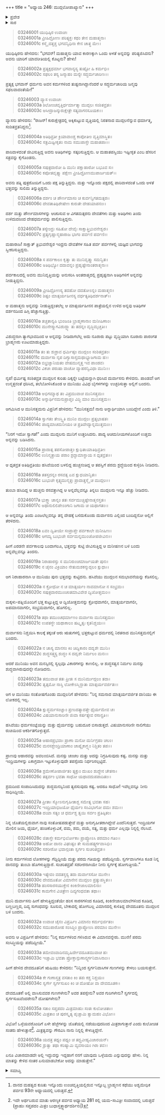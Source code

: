 +++
title = "ಅಧ್ಯಾಯ 246: ಮುದ್ಗಲೋಪಾಖ್ಯಾನಃ"
+++

<details><summary>ಪ್ರವೇಶ</summary>


।।   ಓಂ ಓಂ ನಮೋ ನಾರಾಯಣಾಯ।।   ಶ್ರೀ ವೇದವ್ಯಾಸಾಯ ನಮಃ ।।

ಶ್ರೀ ಕೃಷ್ಣದ್ವೈಪಾಯನ ವೇದವ್ಯಾಸ ವಿರಚಿತ  

**ಶ್ರೀ ಮಹಾಭಾರತ**

**ಆರಣ್ಯಕ ಪರ್ವ**

**ವ್ರೀಹಿದ್ರೌಣಿಕಮಾಖ್ಯಾನ ಪರ್ವ**

**ಅಧ್ಯಾಯ 246**

</details>


<details><summary>ಸಾರ</summary>

ಅಕ್ಕಿಕುಟ್ಟುವ ವೃತ್ತಿಯಲ್ಲಿ ನಿರತನಾದ ಮುದ್ಗಲನು ಒಂದು ಪಕ್ಷ ತಿನ್ನುತ್ತಿದ್ದು ಇನ್ನೊಂದು ಪಕ್ಷದಲ್ಲಿ ಪಾರಿವಾಳದಂತೆ ಒಂದು ಅಳತೆ ಭತ್ತವನ್ನು ಸುಲಿದು ತಿನ್ನುವ ಇಷ್ಟೀಕೃತ ಎಂಬ ವ್ರತವನ್ನು ಪರಿವಾರದೊಂದಿಗೆ ನಡೆಸುತ್ತಿದ್ದುದು (1-5). ಅವನು ಅನ್ನವನ್ನು ನೀಡುತ್ತಿದ್ದಂತಲೆಲ್ಲ ಪಾತ್ರೆಯಲ್ಲಿನ ಉಳಿದ ಅನ್ನವು ಅತಿಥಿಗಳ ದರ್ಶನದಿಂದ ಹಿಗ್ಗಿ ಹೆಚ್ಚಾಗುತ್ತಿದ್ದುದು (6-10). ಅವನನ್ನು ಪರೀಕ್ಷಿಸಲು ದುರ್ವಾಸನು ಆರು ಋತುಗಳು ಪಕ್ಷ-ಪಕ್ಷದಲ್ಲಿಯೂ ಬಂದು ಮುದ್ಗಲನು ಸುಲಿದ ಭತ್ತದ ಅನ್ನವನ್ನು ಪೂರ್ಣ ತಿಂದುಹೋದುದು (11-21). ಮುದ್ಗಲನ ಮನಸ್ಸಿನಲ್ಲಿ ಸ್ವಲ್ಪವೂ ವಿಕಾರಗಳನ್ನು ಕಾಣದೇ ಅವನ ನಿರ್ಮಲ ಮನಸ್ಸು ಶುದ್ಧವಾಗಿರುವುದನ್ನೇ ನೋಡಿ ದುರ್ವಾಸನು ನೀನು ಸಶರೀರನಾಗಿಯೇ ಸ್ವರ್ಗಕ್ಕೆ ಹೋಗುತ್ತೀಯೆ ಎನ್ನುವುದು (22-29). ಅವನನ್ನು ಕರೆದುಕೊಂಡು ಹೋಗಲು ದೇವದೂತನು ಬರಲು ಸ್ವರ್ಗದ ವಿಶೇಷತೆಯೇನೆಂದು ಮುದ್ಗಲನು ಅವನಲ್ಲಿ ಪಶ್ನಿಸುವುದು (30-36).


</details>


> 03246001 ಯುಧಿಷ್ಠಿರ ಉವಾಚ।  
03246001a ವ್ರೀಹಿದ್ರೋಣಃ ಪರಿತ್ಯಕ್ತಃ ಕಥಂ ತೇನ ಮಹಾತ್ಮನಾ।  
03246001c ಕಸ್ಮೈ ದತ್ತಶ್ಚ ಭಗವನ್ವಿಧಿನಾ ಕೇನ ಚಾತ್ಥ ಮೇ।।

ಯುಧಿಷ್ಠಿರನು ಹೇಳಿದನು: “ಭಗವನ್! ಮಹಾತ್ಮನು ಯಾವ ಕಾರಣಕ್ಕಾಗಿ ಒಂದು ಅಳತೆ ಅನ್ನವನ್ನು ಪರಿತ್ಯಜಿಸಿದನು? ಅವನು ಯಾರಿಗೆ ಯಾವರೀತಿಯಲ್ಲಿ ಕೊಟ್ಟನು? ಹೇಳು!

> 03246002a ಪ್ರತ್ಯಕ್ಷಧರ್ಮಾ ಭಗವಾನ್ಯಸ್ಯ ತುಷ್ಟೋ ಹಿ ಕರ್ಮಭಿಃ।  
03246002c ಸಫಲಂ ತಸ್ಯ ಜನ್ಮಾಹಂ ಮನ್ಯೇ ಸದ್ಧರ್ಮಚಾರಿಣಃ।।

ಪ್ರತ್ಯಕ್ಷ ಭಗವಾನ್ ಧರ್ಮನು ಅವನ ಕರ್ಮಗಳಿಂದ ತುಷ್ಟನಾಗಿದ್ದಾನೆಂದರೆ ಆ ಸದ್ಧರ್ಮಚಾರಿಯ ಜನ್ಮವು ಸಫಲವಾದಂತೆಯೇ!”

> 03246003 ವ್ಯಾಸ ಉವಾಚ।  
03246003a ಶಿಲೋಂಚವೃತ್ತಿರ್ಧರ್ಮಾತ್ಮಾ ಮುದ್ಗಲಃ ಸಂಶಿತವ್ರತಃ।   
03246003c ಆಸೀದ್ರಾಜನ್ಕುರುಕ್ಷೇತ್ರೇ ಸತ್ಯವಾಗನಸೂಯಕಃ।।

ವ್ಯಾಸನು ಹೇಳಿದನು: “ರಾಜನ್! ಕುರುಕ್ಷೇತ್ರದಲ್ಲಿ ಅಕ್ಕಿಕುಟ್ಟುವ ವೃತ್ತಿಯಲ್ಲಿ ನಿರತನಾದ ಮುದ್ಗಲನೆನ್ನುವ ಧರ್ಮಾತ್ಮ, ಸಂಶಿತವ್ರತನಿದ್ದನು[^1].

> 03246004a ಅತಿಥಿವ್ರತೀ ಕ್ರಿಯಾವಾಂಶ್ಚ ಕಾಪೋತೀಂ ವೃತ್ತಿಮಾಸ್ಥಿತಃ।  
03246004c ಸತ್ರಮಿಷ್ಟೀಕೃತಂ ನಾಮ ಸಮುಪಾಸ್ತೇ ಮಹಾತಪಾಃ।।

ಪಾರಿವಾಳದಂತೆ ಜೀವಿಸುತ್ತಿದ್ದ ಅವನು ಅತಿಥಿಗಳನ್ನು ಸತ್ಕರಿಸುತ್ತಿದ್ದನು. ಆ ಮಹಾತಪಸ್ವಿಯು ಇಷ್ಟೀಕೃತ ಎಂಬ ಹೆಸರಿನ ಸತ್ರವನ್ನು ಕೈಗೊಂಡನು.

> 03246005a ಸಪುತ್ರದಾರೋ ಹಿ ಮುನಿಃ ಪಕ್ಷಾಹಾರೋ ಬಭೂವ ಸಃ।  
03246005c ಕಪೋತವೃತ್ತ್ಯಾ ಪಕ್ಷೇಣ ವ್ರೀಹಿದ್ರೋಣಮುಪಾರ್ಜಯತ್।।

ಅವನು ಪತ್ನಿ ಪುತ್ರರೊಂದಿಗೆ ಒಂದು ಪಕ್ಷ ತಿನ್ನುತ್ತಿದ್ದನು. ಮತ್ತು ಇನ್ನೊಂದು ಪಕ್ಷದಲ್ಲಿ ಪಾರಿವಾಳದಂತೆ ಒಂದು ಅಳತೆ ಭತ್ತವನ್ನು ಸುಲಿದು ತಿನ್ನುತ್ತಿದ್ದನು.

> 03246006a ದರ್ಶಂ ಚ ಪೌರ್ಣಮಾಸಂ ಚ ಕುರ್ವನ್ವಿಗತಮತ್ಸರಃ।   
03246006c ದೇವತಾತಿಥಿಶೇಷೇಣ ಕುರುತೇ ದೇಹಯಾಪನಂ।।

ದರ್ಶ ಮತ್ತು ಪೌರ್ಣಮಾಸಗಳನ್ನು ಆಚರಿಸುವ ಆ ವಿಗತಮತ್ಸರನು ದೇವತೆಗಳು ಮತ್ತು ಅತಿಥಿಗಳು ತಿಂದು ಉಳಿದುದರಿಂದ ದೇಹಧರ್ಮವನ್ನು ಪಾಲಿಸುತ್ತಿದ್ದನು.

> 03246007a ತಸ್ಯೇಂದ್ರಃ ಸಹಿತೋ ದೇವೈಃ ಸಾಕ್ಷಾತ್ತ್ರಿಭುವನೇಶ್ವರಃ।  
03246007c ಪ್ರತ್ಯಗೃಹ್ಣಾನ್ಮಹಾರಾಜ ಭಾಗಂ ಪರ್ವಣಿ ಪರ್ವಣಿ।।

ಮಹಾರಾಜ! ಸಾಕ್ಷಾತ್ ತ್ರಿಭುವನೇಶ್ವರ ಇಂದ್ರನು ದೇವತೆಗಳ ಸಹಿತ ಪರ್ವ ಪರ್ವಗಳಲ್ಲಿ ಯಜ್ಞದ ಭಾಗವನ್ನು ಸ್ವೀಕರಿಸುತ್ತಿದ್ದನು.

> 03246008a ಸ ಪರ್ವಕಾಲಂ ಕೃತ್ವಾ ತು ಮುನಿವೃತ್ತ್ಯಾ ಸಮನ್ವಿತಃ।  
03246008c ಅತಿಥಿಭ್ಯೋ ದದಾವನ್ನಂ ಪ್ರಹೃಷ್ಟೇನಾಂತರಾತ್ಮನಾ।।

ಪರ್ವಕಾಲದಲ್ಲಿ ಅವನು ಮುನಿವೃತ್ತಿಯನ್ನು ಅನುಸರಿಸಿ ಅಂತರಾತ್ಮದಲ್ಲಿ ಪ್ರಹೃಷ್ಟನಾಗಿ ಅತಿಥಿಗಳಿಗೆ ಅನ್ನವನ್ನು ನೀಡುತ್ತಿದ್ದನು.

> 03246009a ವ್ರೀಹಿದ್ರೋಣಸ್ಯ ತದಹೋ ದದತೋಽನ್ನಂ ಮಹಾತ್ಮನಃ।   
03246009c ಶಿಷ್ಟಂ ಮಾತ್ಸರ್ಯಹೀನಸ್ಯ ವರ್ಧತ್ಯತಿಥಿದರ್ಶನಾತ್।।

ಆ ಮಹಾತ್ಮನು ಅನ್ನವನ್ನು ನೀಡುತ್ತಿದ್ದಂತಲೆಲ್ಲ ಆ ಮಾತ್ಸರ್ಯಹೀನನ ಪಾತ್ರೆಯಲ್ಲಿನ ಉಳಿದ ಅನ್ನವು ಅತಿಥಿಗಳ ದರ್ಶನದಿಂದ ಹಿಗ್ಗಿ ಹೆಚ್ಚಾಗುತ್ತಿತ್ತು.

> 03246010a ತಚ್ಚತಾನ್ಯಪಿ ಭುಂಜಂತಿ ಬ್ರಾಹ್ಮಣಾನಾಂ ಮನೀಷಿಣಾಂ।  
03246010c ಮುನೇಸ್ತ್ಯಾಗವಿಶುದ್ಧ್ಯಾ ತು ತದನ್ನಂ ವೃದ್ಧಿಮೃಚ್ಚತಿ।।

ವಿಶುದ್ಧನಾಗಿ ತ್ಯಾಗಭಾವದಿಂದ ಆ ಅನ್ನವನ್ನು ನೀಡಿದಾಗಲೆಲ್ಲ ಅದು ನೂರಾರು ಪಟ್ಟು ವೃದ್ಧಿಯಾಗಿ ನೂರಾರು ಪಾರಂಗತ ಬ್ರಾಹ್ಮಣರು ಊಟಮಾಡುತ್ತಿದ್ದರು.

> 03246011a ತಂ ತು ಶುಶ್ರಾವ ಧರ್ಮಿಷ್ಠಂ ಮುದ್ಗಲಂ ಸಂಶಿತವ್ರತಂ।  
03246011c ದುರ್ವಾಸಾ ನೃಪ ದಿಗ್ವಾಸಾಸ್ತಮಥಾಭ್ಯಾಜಗಾಮ ಹ।।  
03246012a ಬಿಭ್ರಚ್ಚಾನಿಯತಂ ವೇಷಮುನ್ಮತ್ತ ಇವ ಪಾಂಡವ।   
03246012c ವಿಕಚಃ ಪರುಷಾ ವಾಚೋ ವ್ಯಾಹರನ್ವಿವಿಧಾ ಮುನಿಃ।।

ನೃಪ! ಧರ್ಮಿಷ್ಟ ಸಂಶಿತವ್ರತ ಮುದ್ಗಲನ ಕುರಿತು ದಿಕ್ಕನ್ನೇ ಬಟ್ಟೆಯನ್ನಾಗಿ ಧರಿಸಿದ ದುರ್ವಾಸನು ಕೇಳಿದನು. ಪಾಂಡವ! ಆಗ ಉನ್ಮತ್ತನಂತೆ ಧರಿಸಿದ, ತಲೆಬೋಳಿಸಿಕೊಂಡ ಆ ಮುನಿಯು ವಿವಿಧ ಬೈಗಳಗಳನ್ನು ಉಚ್ಛರಿಸುತ್ತಾ ಅಲ್ಲಿಗೆ ಬಂದನು.

> 03246013a ಅಭಿಗಮ್ಯಾಥ ತಂ ವಿಪ್ರಮುವಾಚ ಮುನಿಸತ್ತಮಃ।  
03246013c ಅನ್ನಾರ್ಥಿನಮನುಪ್ರಾಪ್ತಂ ವಿದ್ಧಿ ಮಾಂ ಮುನಿಸತ್ತಮ।।

ಆಗಮಿಸಿದ ಆ ಮುನಿಸತ್ತಮನು ವಿಪ್ರನಿಗೆ ಹೇಳಿದನು: “ಮುನಿಸತ್ತಮ! ನಾನು ಅನ್ನಾರ್ಥಿಯಾಗಿ ಬಂದಿದ್ದೇನೆ ಎಂದು ತಿಳಿ.”

> 03246014a ಸ್ವಾಗತಂ ತೇಽಸ್ತ್ವಿತಿ ಮುನಿಂ ಮುದ್ಗಲಃ ಪ್ರತ್ಯಭಾಷತ।  
03246014c ಪಾದ್ಯಮಾಚಮನೀಯಂ ಚ ಪ್ರತಿವೇದ್ಯಾನ್ನಮುತ್ತಮಂ।।

“ನಿನಗೆ ಇದೋ ಸ್ವಾಗತ!” ಎಂದು ಮುದ್ಗಲನು ಮುನಿಗೆ ಉತ್ತರಿಸಿದನು. ಪಾದ್ಯ ಆಚಮನೀಯಗಳೊಂದಿಗೆ ಉತ್ತಮ ಅನ್ನವನ್ನು ಬಡಿಸಿದನು.

> 03246015a ಪ್ರಾದಾತ್ಸ ತಪಸೋಪಾತ್ತಂ ಕ್ಷುಧಿತಾಯಾತಿಥಿವ್ರತೀ।   
03246015c ಉನಿನ್ಮತ್ತಾಯ ಪರಾಂ ಶ್ರದ್ಧಾಮಾಸ್ಥಾಯ ಸ ಧೃತವ್ರತಃ।।

ಆ ಧೃತವ್ರತ ಅತಿಥಿವ್ರತಿಯು ಹಸಿವೆಯಿಂದ ಬಳಲಿದ್ದ ಹುಚ್ಚನಂತಿದ್ದ ಆ ತಪಸ್ವಿಗೆ ಪರಮ ಶ್ರದ್ಧೆಯಿಂದ ಕುಳ್ಳಿರಿಸಿ ನೀಡಿದನು.

> 03246016a ತತಸ್ತದನ್ನಂ ರಸವತ್ಸ ಏವ ಕ್ಷುಧಯಾನ್ವಿತಃ।  
03246016c ಬುಭುಜೇ ಕೃತ್ಸ್ನಮುನ್ಮತ್ತಃ ಪ್ರಾದಾತ್ತಸ್ಮೈ ಚ ಮುದ್ಗಲಃ।।

ತುಂಬಾ ಹಸಿದಿದ್ದ ಆ ಹುಚ್ಚನು ರಸವತ್ತಾಗಿದ್ದ ಆ ಅನ್ನವೆಲ್ಲವನ್ನೂ ತಿನ್ನಲು ಮುದ್ಗಲನು ಇನ್ನೂ ಹೆಚ್ಚು ನೀಡಿದನು.

> 03246017a ಭುಕ್ತ್ವಾ ಚಾನ್ನಂ ತತಃ ಸರ್ವಮುಚ್ಚಿಷ್ಟೇನಾತ್ಮನಸ್ತತಃ।  
03246017c ಅಥಾನುಲಿಲಿಪೇಽಂಗಾನಿ ಜಗಾಮ ಚ ಯಥಾಗತಂ।।

ಆ ಅನ್ನವನ್ನೂ ತಿಂದು ಎಂಜಲೆಲ್ಲವನ್ನೂ ತನ್ನ ದೇಹಕ್ಕೆ ಬಳಿದುಕೊಂಡು ದುರ್ವಾಸನು ಎಲ್ಲಿಂದ ಬಂದಿದ್ದನೋ ಅಲ್ಲಿಗೆ ತೆರಳಿದನು.

> 03246018a ಏವಂ ದ್ವಿತೀಯೇ ಸಂಪ್ರಾಪ್ತೇ ಪರ್ವಕಾಲೇ ಮನೀಷಿಣಃ।  
03246018c ಆಗಮ್ಯ ಬುಭುಜೇ ಸರ್ವಮನ್ನಮುಂಚೋಪಜೀವಿನಃ।।

ಹೀಗೆ ಎರಡನೇ ಪರ್ವಕಾಲವು ಬಂದಾಗಲೂ, ಭತ್ತವನ್ನು ಕುಟ್ಟಿ ಜೀವಿಸುತ್ತಿದ್ದ ಆ ಮನೀಷಣನ ಬಳಿ ಬಂದು ಅನ್ನವೆಲ್ಲವನ್ನೂ ತಿಂದನು.

> 03246019a ನಿರಾಹಾರಸ್ತು ಸ ಮುನಿರುಂಚಮಾರ್ಜಯತೇ ಪುನಃ।  
03246019c ನ ಚೈನಂ ವಿಕ್ರಿಯಾಂ ನೇತುಮಶಕನ್ಮುದ್ಗಲಂ ಕ್ಷುಧಾ।।

ಆಗ ನಿರಾಹಾರನಾಗಿ ಆ ಮುನಿಯು ಪುನಃ ಭತ್ತವನ್ನು ಕುಟ್ಟಿದನು. ಹಸಿವೆಯು ಮುದ್ಗಲನ ಸಮಭಾವನೆಯನ್ನು ಕೆಡಿಸಲಿಲ್ಲ.

> 03246020a ನ ಕ್ರೋಧೋ ನ ಚ ಮಾತ್ಸರ್ಯಂ ನಾವಮಾನೋ ನ ಸಂಭ್ರಮಃ।  
03246020c ಸಪುತ್ರದಾರಮುಂಚಂತಮಾವಿವೇಶ ದ್ವಿಜೋತ್ತಮಂ।।

ಮಕ್ಕಳು-ಪತ್ನಿಯೊಂದಿಗೆ ಭತ್ತ ಕುಟ್ಟುತ್ತಿದ್ದ ಆ ದ್ವಿಜೋತ್ತಮನನ್ನು ಕ್ರೋಧವಾಗಲೀ, ಮಾತ್ಸರ್ಯವಾಗಲೀ, ಅಪಮಾನವಾಗಲೀ, ಸಂಭ್ರಮವಾಗಲೀ, ಹೊಗಲಿಲ್ಲ.

> 03246021a ತಥಾ ತಮುಂಚಧರ್ಮಾಣಂ ದುರ್ವಾಸಾ ಮುನಿಸತ್ತಮಂ।  
03246021c ಉಪತಸ್ಥೇ ಯಥಾಕಾಲಂ ಷಟ್ಕೃತ್ವಃ ಕೃತನಿಶ್ಚಯಃ।।

ದುರ್ವಾಸನು ನಿಶ್ಚಯಿಸಿ ಕಾಲಕ್ಕೆ ತಕ್ಕಂತೆ ಆರು ಋತುಗಳಲ್ಲಿ ಭತ್ತಕುಟ್ಟುವ ಧರ್ಮದಲ್ಲಿ ನಿರತನಾದ ಮುನಿಸತ್ತಮನಲ್ಲಿಗೆ ಬಂದನು.

> 03246022a ನ ಚಾಸ್ಯ ಮಾನಸಂ ಕಿಂ ಚಿದ್ವಿಕಾರಂ ದದೃಶೇ ಮುನಿಃ।  
03246022c ಶುದ್ಧಸತ್ತ್ವಸ್ಯ ಶುದ್ಧಂ ಸ ದದೃಶೇ ನಿರ್ಮಲಂ ಮನಃ।।

ಆದರೆ ಮುನಿಯು ಅವನ ಮನಸ್ಸಿನಲ್ಲಿ ಸ್ವಲ್ಪವೂ ವಿಕಾರಗಳನ್ನು ಕಾಣಲಿಲ್ಲ. ಆ ಶುದ್ಧಸತ್ವನ ನಿರ್ಮಲ ಮನಸ್ಸು ಶುದ್ಧವಾಗಿರುವುದನ್ನೇ ನೋಡಿದನು.

> 03246023a ತಮುವಾಚ ತತಃ ಪ್ರೀತಃ ಸ ಮುನಿರ್ಮುದ್ಗಲಂ ತದಾ।  
03246023c ತ್ವತ್ಸಮೋ ನಾಸ್ತಿ ಲೋಕೇಽಸ್ಮಿನ್ದಾತಾ ಮಾತ್ಸರ್ಯವರ್ಜಿತಃ।।

ಆಗ ಆ ಮುನಿಯು ಸಂತೋಷಗೊಂಡು ಮುದ್ಗಲನಿಗೆ ಹೇಳಿದನು: “ನಿನ್ನ ಸಮನಾದ ಮಾತ್ಸರ್ಯವರ್ಜಿತ ದಾನಿಯು ಈ ಲೋಕದಲ್ಲಿ ಇಲ್ಲ.

> 03246024a ಕ್ಷುದ್ಧರ್ಮಸಂಜ್ಞಾಂ ಪ್ರಣುದತ್ಯಾದತ್ತೇ ಧೈರ್ಯಮೇವ ಚ।  
03246024c ವಿಷಯಾನುಸಾರಿಣೀ ಜಿಃವಾ ಕರ್ಷತ್ಯೇವ ರಸಾನ್ಪ್ರತಿ।।

ಹಸಿವೆಯು ಧರ್ಮಸಂಜ್ಞೆಯನ್ನು ಮತ್ತು ಧೈರ್ಯವನ್ನು ಬಹುದೂರ ಬಿಸಾಡುತ್ತದೆ. ವಿಷಯಾನುಸರಿಣೀ ನಾಲಿಗೆಯು ರುಚಿಯಿಂದ ಆಕರ್ಶಿತಗೊಳ್ಳುತ್ತದೆ.

> 03246025a ಆಹಾರಪ್ರಭವಾಃ ಪ್ರಾಣಾ ಮನೋ ದುರ್ನಿಗ್ರಹಂ ಚಲಂ।  
03246025c ಮನಸಶ್ಚೇಂದ್ರಿಯಾಣಾಂ ಚಾಪ್ಯೈಕಾಗ್ರ್ಯಂ ನಿಶ್ಚಿತಂ ತಪಃ।।

ಪ್ರಾಣವು ಆಹಾರವನ್ನು ಅವಲಂಬಿಸಿದೆ. ಮನಸ್ಸು ಚಂಚಲ ಮತ್ತು ಅದನ್ನು ನಿಗ್ರಹಿಸುವುದು ಕಷ್ಟ. ಮನಸ್ಸು ಮತ್ತು ಇಂದ್ರಿಯಗಳನ್ನು ಏಕಾಗ್ರವಾಗಿ ಇಟ್ಟುಕೊಳ್ಳುವುದೇ ತಪಸ್ಸೆಂದು ನಿರ್ಧರಿಸಲ್ಪಟ್ಟಿದೆ.

> 03246026a ಶ್ರಮೇಣೋಪಾರ್ಜಿತಂ ತ್ಯಕ್ತುಂ ದುಃಖಂ ಶುದ್ಧೇನ ಚೇತಸಾ।  
03246026c ತತ್ಸರ್ವಂ ಭವತಾ ಸಾಧೋ ಯಥಾವದುಪಪಾದಿತಂ।।

ಶ್ರಮದಿಂದ ಸಂಪಾದಿಸಿದುದನ್ನು ಶುದ್ಧಮನಸ್ಸಿನಿಂದ ತ್ಯಜಿಸುವುದು ಕಷ್ಟ. ಆದರೂ ಸಾಧೋ! ಇವೆಲ್ಲವನ್ನೂ ನೀನು ಸಾಧಿಸಿದ್ದೀಯೆ.

> 03246027a ಪ್ರೀತಾಃ ಸ್ಮೋಽನುಗೃಹೀತಾಶ್ಚ ಸಮೇತ್ಯ ಭವತಾ ಸಹ।  
03246027c ಇಂದ್ರಿಯಾಭಿಜಯೋ ಧೈರ್ಯಂ ಸಂವಿಭಾಗೋ ದಮಃ ಶಮಃ।।  
03246028a ದಯಾ ಸತ್ಯಂ ಚ ಧರ್ಮಶ್ಚ ತ್ವಯಿ ಸರ್ವಂ ಪ್ರತಿಷ್ಠಿತಂ।

ನಿನ್ನ ಜೊತೆಯಲ್ಲಿರುವಾಗ ನಾವು ಸಂತೋಷಪಡುತ್ತೇವೆ ಮತ್ತು ಅನುಗೃಹೀತರಾಗಿದ್ದೇವೆ ಎಂದೆನಿಸುತ್ತದೆ. ಇಂದ್ರಿಯಗಳ ಮೇಲಿನ ಜಯ, ಧೈರ್ಯ, ಹಂಚಿಕೊಳ್ಳುವಿಕೆ, ದಮ, ಶಮ, ದಯೆ, ಸತ್ಯ, ಮತ್ತು ಧರ್ಮ ಎಲ್ಲವೂ ನಿನ್ನಲ್ಲಿ ನೆಲಸಿವೆ.

> 03246028c ಜಿತಾಸ್ತೇ ಕರ್ಮಭಿರ್ಲೋಕಾಃ ಪ್ರಾಪ್ತೋಽಸಿ ಪರಮಾಂ ಗತಿಂ।।  
03246029a ಅಹೋ ದಾನಂ ವಿಘುಷ್ಟಂ ತೇ ಸುಮಹತ್ಸ್ವರ್ಗವಾಸಿಭಿಃ।  
03246029c ಸಶರೀರೋ ಭವಾನ್ಗಂತಾ ಸ್ವರ್ಗಂ ಸುಚರಿತವ್ರತ।।

ನೀನು ಕರ್ಮಗಳಿಂದ ಲೋಕಗಳನ್ನು ಗೆದ್ದಿದ್ದೀಯೆ ಮತ್ತು ಪರಮ ಗತಿಯನ್ನು ಪಡೆದಿದ್ದೀಯೆ. ಸ್ವರ್ಗವಾಸಿಗಳೂ ಕೂಡ ನಿನ್ನ ದಾನವನ್ನು ತುಂಬಾ ಹೊಗಳುತ್ತಿದ್ದಾರೆ. ಸುಚರಿತವ್ರತ! ಸಶರೀರನಾಗಿಯೇ ನೀನು ಸ್ವರ್ಗಕ್ಕೆ ಹೋಗುತ್ತೀಯೆ.”

> 03246030a ಇತ್ಯೇವಂ ವದತಸ್ತಸ್ಯ ತದಾ ದುರ್ವಾಸಸೋ ಮುನೇಃ।  
03246030c ದೇವದೂತೋ ವಿಮಾನೇನ ಮುದ್ಗಲಂ ಪ್ರತ್ಯುಪಸ್ಥಿತಃ।।  
03246031a ಹಂಸಸಾರಸಯುಕ್ತೇನ ಕಿಂಕಿಣೀಜಾಲಮಾಲಿನಾ।   
03246031c ಕಾಮಗೇನ ವಿಚಿತ್ರೇಣ ದಿವ್ಯಗಂಧವತಾ ತಥಾ।।

ಮುನಿ ದುರ್ವಾಸನು ಹೀಗೆ ಹೇಳುತ್ತಿದ್ದಂತೆಯೇ ಹಂಸ ಸಾರಸಗಳಿಂದ ಕೂಡಿದ, ಕಿಂಕಿಣೀಜಾಲಮಾಲೆಗಳಿಂದ ಕೂಡಿದ, ಬಣ್ಣಬಣ್ಣದ, ದಿವ್ಯ ಸುಗಂಧವನ್ನು ಸೂಸುವ, ಬೇಕಾದಲ್ಲಿ ಹೋಗಬಲ್ಲ ವಿಮಾನದಲ್ಲಿ ಕುಳಿತಿದ್ದ ದೇವದೂತನು ಮುದ್ಗಲನ ಬಳಿ ಬಂದನು.

> 03246032a ಉವಾಚ ಚೈನಂ ವಿಪ್ರರ್ಷಿಂ ವಿಮಾನಂ ಕರ್ಮಭಿರ್ಜಿತಂ।  
03246032c ಸಮುಪಾರೋಹ ಸಂಸಿದ್ಧಿಂ ಪ್ರಾಪ್ತೋಽಸಿ ಪರಮಾಂ ಮುನೇ।।

ಅವನು ಆ ವಿಪ್ರರ್ಷಿಗೆ ಹೇಳಿದನು: “ನಿನ್ನ ಕರ್ಮಗಳಿಂದ ಗಳಿಸಿರುವ ಈ ವಿಮಾನವನ್ನೇರು. ಮುನೇ! ಪರಮ ಸಂಸಿದ್ಧಿಯನ್ನು ಪಡೆದಿದ್ದೀಯೆ.”

> 03246033a ತಮೇವಂವಾದಿನಮೃಷಿರ್ದೇವದೂತಮುವಾಚ ಹ।  
03246033c ಇಚ್ಚಾಮಿ ಭವತಾ ಪ್ರೋಕ್ತಾನ್ಗುಣಾನ್ಸ್ವರ್ಗನಿವಾಸಿನಾಂ।।

ಹೀಗೆ ಹೇಳಿದ ದೇವದೂತನಿಗೆ ಋಷಿಯು ಕೇಳಿದನು: “ನಿನ್ನಿಂದ ಸ್ವರ್ಗನಿವಾಸಿಗಳ ಗುಣಗಳನ್ನು ಕೇಳಲು ಬಯಸುತ್ತೇನೆ.

> 03246034a ಕೇ ಗುಣಾಸ್ತತ್ರ ವಸತಾಂ ಕಿಂ ತಪಃ ಕಶ್ಚ ನಿಶ್ಚಯಃ।   
03246034c ಸ್ವರ್ಗೇ ಸ್ವರ್ಗಸುಖಂ ಕಿಂ ಚ ದೋಷೋ ವಾ ದೇವದೂತಕ।।

ದೇವದೂತಕ! ಅಲ್ಲಿ ವಾಸಿಸುವವರ ಗುಣಗಳೇನು? ಅವರ ತಪಸ್ಸೇನು? ಅವರ ಗುರಿಗಳೇನು? ಸ್ವರ್ಗದಲ್ಲಿ ಸ್ವರ್ಗಸುಖವೆಂದರೇನು? ದೋಷಗಳೇನು?

> 03246035a ಸತಾಂ ಸಪ್ತಪದಂ ಮಿತ್ರಮಾಹುಃ ಸಂತಃ ಕುಲೋಚಿತಾಃ।  
03246035c ಮಿತ್ರತಾಂ ಚ ಪುರಸ್ಕೃತ್ಯ ಪೃಚ್ಚಾಮಿ ತ್ವಾಮಹಂ ವಿಭೋ।।

ವಿಭೋ! ಒಳ್ಳೆಯವರೊಂದಿಗೆ ಏಳೇ ಹೆಜ್ಜೆಗಳನ್ನು ಜೊತೆಯಲ್ಲಿ ನಡೆಯುವುದರಿಂದ ಮಿತ್ರರಾಗುತ್ತಾರೆ ಎಂದು ಕುಲೋಚಿತ ಸಂತರು ಹೇಳುತ್ತಾರೆ[^2]. ಮಿತ್ರತ್ವವನ್ನು ಗೌರವಿಸಿ ನಾನು ನಿನ್ನಲ್ಲಿ ಕೇಳುತ್ತಿದ್ದೇನೆ.

> 03246036a ಯದತ್ರ ತಥ್ಯಂ ಪಥ್ಯಂ ಚ ತದ್ಬ್ರವೀಹ್ಯವಿಚಾರಯನ್।  
03246036c ಶ್ರುತ್ವಾ ತಥಾ ಕರಿಷ್ಯಾಮಿ ವ್ಯವಸಾಯಂ ಗಿರಾ ತವ।।

ಏನೂ ವಿಚಾರಮಾಡದೇ ಅಲ್ಲಿ ಇದ್ದುದನ್ನು ಇದ್ದಹಾಗೆ ನನಗೆ ಯಾವುದು ಒಳ್ಳೆಯದು ಎನ್ನುವುದನ್ನು ಹೇಳು. ನಿನ್ನ ಮಾತನ್ನು ಕೇಳಿದ ನಂತರ ಏನುಮಾಡಬೇಕೋ ಅದನ್ನು ಮಾಡುತ್ತೇನೆ.”



<details><summary>ಸಮಾಪ್ತಿ</summary>



ಇತಿ ಶ್ರೀ ಮಹಾಭಾರತೇ ಆರಣ್ಯಕ ಪರ್ವಣಿ ವ್ರೀಹಿದ್ರೌಣಿಕಮಾಖ್ಯಾನ ಪರ್ವಣಿ ಮುದ್ಗಲೋಪಾಖ್ಯಾನೇ ಷಟ್‌ಚತ್ವಾರಿಂಶದಧಿಕದ್ವಿಶತತಮೋಽಧ್ಯಾಯ:।  
ಇದು ಮಹಾಭಾರತದ ಆರಣ್ಯಕ ಪರ್ವದಲ್ಲಿ ವ್ರೀಹಿದ್ರೌಣಿಕಮಾಖ್ಯಾನ ಪರ್ವದಲ್ಲಿ ಮುದ್ಗಲೋಪಾಖ್ಯಾನದಲ್ಲಿ ಇನ್ನೂರಾನಲ್ವತ್ತಾರನೆಯ ಅಧ್ಯಾಯವು.


</details>

[^1]: ದಾನದ ಮಹತ್ವದ ಕುರಿತು ಇನ್ನೊಂದು ಉಂಚವೃತ್ತಿಯಲ್ಲಿರುವ ಇನ್ನೊಬ್ಬ ಬ್ರಾಹ್ಮಣನ ಕಥೆಯು ಅಶ್ವಮೇಧಿಕ ಪರ್ವದ 93ನೇ ಅಧ್ಯಾಯದಲ್ಲಿ ಬರುತ್ತದೆ.

[^2]: ಇದೇ ಅರ್ಥಬರುವ ಮಾತು ಆರಣ್ಯಕ ಪರ್ವದ ಅಧ್ಯಾಯ 281 ರಲ್ಲಿ ಯಮ-ಸಾವಿತ್ರೀ ಸಂವಾದದಲ್ಲಿ ಬರುತ್ತದೆ (ಪ್ರಾಹುಃ ಸಪ್ತಪದಂ ಮಿತ್ರಂ ಬುಧಾಸ್ತತ್ತ್ವಾರ್ಥದರ್ಶಿನಃ|)